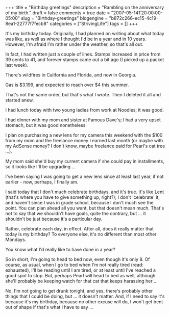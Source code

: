 +++
title = "Birthday greetings"
description = "Rambling on the anniversary of my birth."
draft = false
comments = true
date = "2007-05-14T20:00:00-05:00"
slug = "Birthday-greetings"
blogengine = "b872c266-ec15-4c19-8ea1-22777f7fecb8"
categories = ["StrivingLife"]
tags = []
+++

<p>
It&#39;s my birthday today. Originally, I had planned on writing about what today was like, as well as where I thought I&#39;d be in a year and in 10 years. However, I&#39;m afraid I&#39;m rather under the weather, so that&#39;s all out.<!--more-->
</p>
<p>
In fact, I had written just a couple of lines. Stamps increased in price from 39 cents to 41, and forever stamps came out a bit ago (I picked up a packet last week).
</p>
<p>
There&#39;s wildfires in California and Florida, and now in Georgia.
</p>
<p>
Gas is $3.199, and expected to reach over $4 this summer.
</p>
<p>
That&#39;s not the same order, but that&#39;s what I wrote. Then I deleted it all and started anew.
</p>
<p>
I had lunch today with two young ladies from work at Noodles; it was good.
</p>
<p>
I had dinner with my mom and sister at Famous Dave&#39;s; I had a very upset stomach, but it was good nonetheless.
</p>
<p>
I plan on purchasing a new lens for my camera this weekend with the $100 from my mom and the freelance money I earned last month (or maybe with my AdSense money? I don&#39;t know, maybe freelance paid for Pearl&#39;s cat tree ...).
</p>
<p>
My mom said she&#39;d buy my current camera if she could pay in installments, so it looks like I&#39;ll be upgrading ...
</p>
<p>
I&#39;ve been saying I was going to get a new lens since at least last year, if not earlier - now, perhaps, I finally am.
</p>
<p>
I said today that I don&#39;t much celebrate birthdays, and it&#39;s true. It&#39;s like Lent (that&#39;s where you have to give something up, right?); I don&#39;t &#39;celebrate&#39; it, and haven&#39;t since I was in grade school, because I don&#39;t much see the point. You can plan ahead all you want, but that doesn&#39;t mean much. That&#39;s not to say that we shouldn&#39;t have goals, quite the contrary, but ... it shouldn&#39;t be just because it&#39;s a particular day.
</p>
<p>
Rather, celebrate each day, in effect. After all, does it really matter that today is my birthday? To everyone else, it&#39;s no different than most other Mondays.
</p>
<p>
You know what I&#39;d really like to have done in a year?
</p>
<p>
So in short, I&#39;m going to head to bed now, even though it&#39;s only 8. Of course, as usual, when I go to bed when I&#39;m not really tired (read: exhausted), I&#39;ll be reading until I am tired, or at least until I&#39;ve reached a good spot to stop. But, perhaps Pearl will head to bed as well, although she&#39;ll probably be keeping watch for that cat that keeps harassing her ...
</p>
<p>
No, I&#39;m not going to get drunk tonight, and yes, there&#39;s probably other things that I could be doing, but ... it doesn&#39;t matter. And, if I need to say it&#39;s because it&#39;s my birthday, because no other excuse will do, I won&#39;t get bent out of shape if that&#39;s what I have to say ...
</p>

